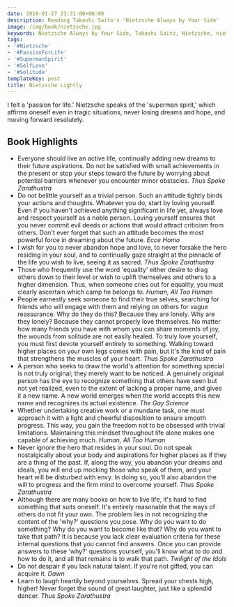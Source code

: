 ```yaml
---
date: 2018-01-27 23:31:00+00:00
description: Reading Takashi Saito's 'Nietzsche Always by Your Side'
image: /img/book/nietzsche.jpg
keywords: Nietzsche Always by Your Side, Takashi Saito, Nietzsche, nietzsche
tags:
- '#Nietzsche'
- '#PassionForLife'
- '#SupermanSpirit'
- '#SelfLove'
- '#Solitude'
templateKey: post
title: Nietzsche Lightly
---
```

I felt a 'passion for life.' Nietzsche speaks of the 'superman spirit,' which affirms oneself even in tragic situations, never losing dreams and hope, and moving forward resolutely.

## Book Highlights

* Everyone should live an active life, continually adding new dreams to their future aspirations. Do not be satisfied with small achievements in the present or stop your steps toward the future by worrying about potential barriers whenever you encounter minor obstacles. *Thus Spoke Zarathustra*
* Do not belittle yourself as a trivial person. Such an attitude tightly binds your actions and thoughts. Whatever you do, start by loving yourself. Even if you haven't achieved anything significant in life yet, always love and respect yourself as a noble person. Loving yourself ensures that you never commit evil deeds or actions that would attract criticism from others. Don't ever forget that such an attitude becomes the most powerful force in dreaming about the future. *Ecce Homo*
* I wish for you to never abandon hope and love, to never forsake the hero residing in your soul, and to continually gaze straight at the pinnacle of the life you wish to live, seeing it as sacred. *Thus Spoke Zarathustra*
* Those who frequently use the word 'equality' either desire to drag others down to their level or wish to uplift themselves and others to a higher dimension. Thus, when someone cries out for equality, you must clearly ascertain which camp he belongs to. *Human, All Too Human*
* People earnestly seek someone to find their true selves, searching for friends who will engage with them and relying on others for vague reassurance. Why do they do this? Because they are lonely. Why are they lonely? Because they cannot properly love themselves. No matter how many friends you have with whom you can share moments of joy, the wounds from solitude are not easily healed. To truly love yourself, you must first devote yourself entirely to something. Walking toward higher places on your own legs comes with pain, but it's the kind of pain that strengthens the muscles of your heart. *Thus Spoke Zarathustra*
* A person who seeks to draw the world's attention for something special is not truly original; they merely want to be noticed. A genuinely original person has the eye to recognize something that others have seen but not yet realized, even to the extent of lacking a proper name, and gives it a new name. A new world emerges when the world accepts this new name and recognizes its actual existence. *The Gay Science*
* Whether undertaking creative work or a mundane task, one must approach it with a light and cheerful disposition to ensure smooth progress. This way, you gain the freedom not to be obsessed with trivial limitations. Maintaining this mindset throughout life alone makes one capable of achieving much. *Human, All Too Human*
* Never ignore the hero that resides in your soul. Do not speak nostalgically about your body and aspirations for higher places as if they are a thing of the past. If, along the way, you abandon your dreams and ideals, you will end up mocking those who speak of them, and your heart will be disturbed with envy. In doing so, you'll also abandon the will to progress and the firm mind to overcome yourself. *Thus Spoke Zarathustra*
* Although there are many books on how to live life, it's hard to find something that suits oneself. It's entirely reasonable that the ways of others do not fit your own. The problem lies in not recognizing the content of the 'why?' questions you pose. Why do you want to do something? Why do you want to become like that? Why do you want to take that path? It is because you lack clear evaluation criteria for these internal questions that you cannot find answers. Once you can provide answers to these 'why?' questions yourself, you'll know what to do and how to do it, and all that remains is to walk that path. *Twilight of the Idols*
* Do not despair if you lack natural talent. If you're not gifted, you can acquire it. *Dawn*
* Learn to laugh heartily beyond yourselves. Spread your chests high, higher! Never forget the sound of great laughter, just like a splendid dancer. *Thus Spoke Zarathustra*